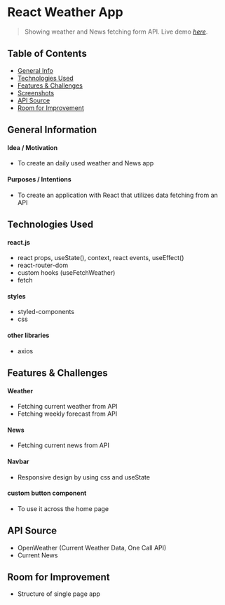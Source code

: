 # React Weather App
> Showing weather and News fetching form API.
> Live demo [_here_](https://affectionate-bartik-410b6a.netlify.app).

## Table of Contents
* [General Info](#general-information)
* [Technologies Used](#technologies-used)
* [Features & Challenges](#features--challenges)
* [Screenshots](#screenshots)
* [API Source](#API-Source)
* [Room for Improvement](#room-for-improvement)

## General Information
#### Idea / Motivation
- To create an daily used weather and News app
#### Purposes / Intentions
- To create an application with React that utilizes data fetching from an API

## Technologies Used

#### react.js
- react props, useState(), context, react events, useEffect()
- react-router-dom
- custom hooks (useFetchWeather)
- fetch

#### styles
- styled-components
- css

#### other libraries
- axios


## Features & Challenges

#### Weather
- Fetching current weather from API
- Fetching weekly forecast from API

#### News
- Fetching current news from API

#### Navbar
- Responsive design by using css and useState

#### custom button component
- To use it across the home page


## API Source
- OpenWeather (Current Weather Data, One Call API)
- Current News


## Room for Improvement
- Structure of single page app